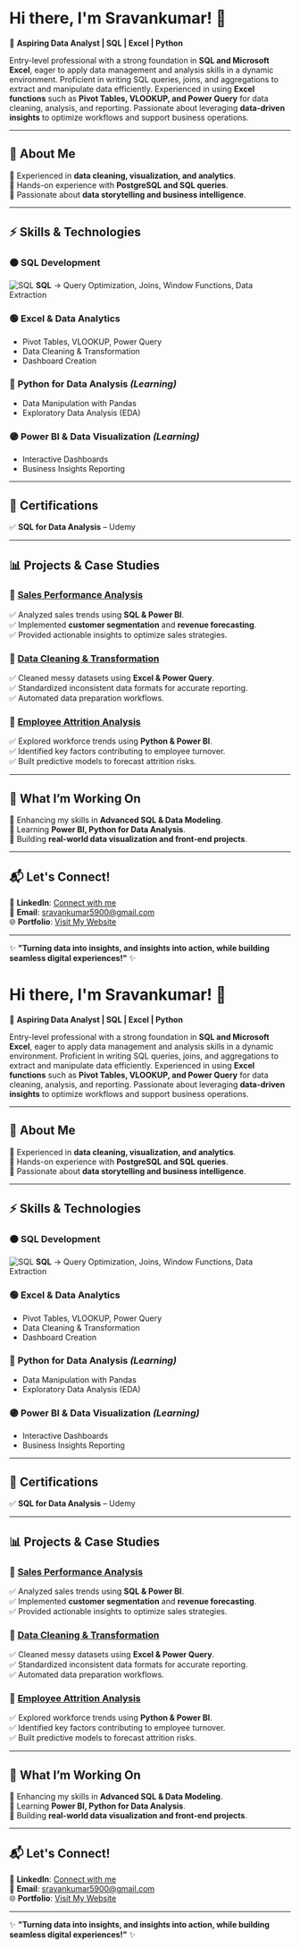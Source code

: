 # Hi there, I'm Sravankumar! 👋  

🚀 **Aspiring Data Analyst | SQL | Excel | Python**  

Entry-level professional with a strong foundation in **SQL and Microsoft Excel**, eager to apply data management and analysis skills in a dynamic environment. Proficient in writing SQL queries, joins, and aggregations to extract and manipulate data efficiently. Experienced in using **Excel functions** such as **Pivot Tables, VLOOKUP, and Power Query** for data cleaning, analysis, and reporting. Passionate about leveraging **data-driven insights** to optimize workflows and support business operations.

---

## 📌 About Me  
🔹 Experienced in **data cleaning, visualization, and analytics**.  
🔹 Hands-on experience with **PostgreSQL and SQL queries**.  
🔹 Passionate about **data storytelling and business intelligence**.  

---

## ⚡ Skills & Technologies  

### 🟠 **SQL Development**  
![SQL](https://img.shields.io/badge/SQL-CC2927?style=flat-square&logo=microsoftsqlserver&logoColor=white) **SQL** → Query Optimization, Joins, Window Functions, Data Extraction  

### 🟢 **Excel & Data Analytics**  
- Pivot Tables, VLOOKUP, Power Query  
- Data Cleaning & Transformation  
- Dashboard Creation  

### 🔵 **Python for Data Analysis** *(Learning)*  
- Data Manipulation with Pandas  
- Exploratory Data Analysis (EDA)  

### 🟣 **Power BI & Data Visualization** *(Learning)*  
- Interactive Dashboards  
- Business Insights Reporting  

---

## 📜 Certifications  

✅ **SQL for Data Analysis** – Udemy  

---

## 📊 Projects & Case Studies  

### 🔹 [Sales Performance Analysis](#)  
✅ Analyzed sales trends using **SQL & Power BI**.  
✅ Implemented **customer segmentation** and **revenue forecasting**.  
✅ Provided actionable insights to optimize sales strategies.  

### 🔹 [Data Cleaning & Transformation](#)  
✅ Cleaned messy datasets using **Excel & Power Query**.  
✅ Standardized inconsistent data formats for accurate reporting.  
✅ Automated data preparation workflows.  

### 🔹 [Employee Attrition Analysis](#)  
✅ Explored workforce trends using **Python & Power BI**.  
✅ Identified key factors contributing to employee turnover.  
✅ Built predictive models to forecast attrition risks.  

---

## 🚀 What I’m Working On  
🔹 Enhancing my skills in **Advanced SQL & Data Modeling**.  
🔹 Learning **Power BI, Python for Data Analysis**.  
🔹 Building **real-world data visualization and front-end projects**.  

---

## 📬 Let's Connect!  

🔗 **LinkedIn**: [Connect with me](https://www.linkedin.com/in/sravand1/)  
📩 **Email**: [sravankumar5900@gmail.com](mailto:sravankumar5900@gmail.com)  
🌐 **Portfolio**: [Visit My Website](https://creativity-website.netlify.app/)  

---

✨ **"Turning data into insights, and insights into action, while building seamless digital experiences!"** ✨  
# Hi there, I'm Sravankumar! 👋  

🚀 **Aspiring Data Analyst | SQL | Excel | Python**  

Entry-level professional with a strong foundation in **SQL and Microsoft Excel**, eager to apply data management and analysis skills in a dynamic environment. Proficient in writing SQL queries, joins, and aggregations to extract and manipulate data efficiently. Experienced in using **Excel functions** such as **Pivot Tables, VLOOKUP, and Power Query** for data cleaning, analysis, and reporting. Passionate about leveraging **data-driven insights** to optimize workflows and support business operations.

---

## 📌 About Me  
🔹 Experienced in **data cleaning, visualization, and analytics**.  
🔹 Hands-on experience with **PostgreSQL and SQL queries**.  
🔹 Passionate about **data storytelling and business intelligence**.  

---

## ⚡ Skills & Technologies  

### 🟠 **SQL Development**  
![SQL](https://img.shields.io/badge/SQL-CC2927?style=flat-square&logo=microsoftsqlserver&logoColor=white) **SQL** → Query Optimization, Joins, Window Functions, Data Extraction  

### 🟢 **Excel & Data Analytics**  
- Pivot Tables, VLOOKUP, Power Query  
- Data Cleaning & Transformation  
- Dashboard Creation  

### 🔵 **Python for Data Analysis** *(Learning)*  
- Data Manipulation with Pandas  
- Exploratory Data Analysis (EDA)  

### 🟣 **Power BI & Data Visualization** *(Learning)*  
- Interactive Dashboards  
- Business Insights Reporting  

---

## 📜 Certifications  

✅ **SQL for Data Analysis** – Udemy  

---

## 📊 Projects & Case Studies  

### 🔹 [Sales Performance Analysis](#)  
✅ Analyzed sales trends using **SQL & Power BI**.  
✅ Implemented **customer segmentation** and **revenue forecasting**.  
✅ Provided actionable insights to optimize sales strategies.  

### 🔹 [Data Cleaning & Transformation](#)  
✅ Cleaned messy datasets using **Excel & Power Query**.  
✅ Standardized inconsistent data formats for accurate reporting.  
✅ Automated data preparation workflows.  

### 🔹 [Employee Attrition Analysis](#)  
✅ Explored workforce trends using **Python & Power BI**.  
✅ Identified key factors contributing to employee turnover.  
✅ Built predictive models to forecast attrition risks.  

---

## 🚀 What I’m Working On  
🔹 Enhancing my skills in **Advanced SQL & Data Modeling**.  
🔹 Learning **Power BI, Python for Data Analysis**.  
🔹 Building **real-world data visualization and front-end projects**.  

---

## 📬 Let's Connect!  

🔗 **LinkedIn**: [Connect with me](https://www.linkedin.com/in/sravand1/)  
📩 **Email**: [sravankumar5900@gmail.com](mailto:sravankumar5900@gmail.com)  
🌐 **Portfolio**: [Visit My Website](https://creativity-website.netlify.app/)  

---

✨ **"Turning data into insights, and insights into action, while building seamless digital experiences!"** ✨  
